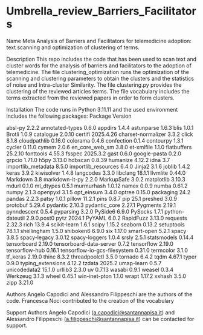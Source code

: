 # Umbrella_review_Barriers_Facilitators

Name
Meta Analysis of Barriers and Facilitators for telemedicine adoption: text scanning and optimization of clustering of terms.

Description
This repo includes the code that has been used to scan text and cluster words for the analysis of barriers and facilitators to the adoption of telemedicine.
The file clustering_optimization runs the optimization of the scanning and clustering parameters to obtain the clusters and the statistics of noise and Intra-cluster Similarity.
The file clustering.py provides the clustering of the reviewed articles terms.
The file vocabulary includes the terms extracted from the reviewed papers in order to form clusters.

Installation
The code runs in Python 3.11.11 and the used environment includes the following packages:
Package                      Version

absl-py                      2.2.2
annotated-types              0.6.0
appdirs                      1.4.4
astunparse                   1.6.3
blis                         1.0.1
Brotli                       1.0.9
catalogue                    2.0.10
certifi                      2025.4.26
charset-normalizer           3.3.2
click                        8.1.8
cloudpathlib                 0.16.0
colorama                     0.4.6
confection                   0.1.4
contourpy                    1.3.1
cycler                       0.11.0
cymem                        2.0.6
en_core_web_sm               3.8.0
et-xmlfile                   1.1.0
flatbuffers                  25.2.10
fonttools                    4.55.3
fsspec                       2025.3.2
gast                         0.6.0
google-pasta                 0.2.0
grpcio                       1.71.0
h5py                         3.13.0
hdbscan                      0.8.39
humanize                     4.12.2
idna                         3.7
importlib_metadata           8.5.0
importlib_resources          6.4.0
Jinja2                       3.1.6
joblib                       1.4.2
keras                        3.9.2
kiwisolver                   1.4.8
langcodes                    3.3.0
libclang                     18.1.1
llvmlite                     0.44.0
Markdown                     3.8
markdown-it-py               2.2.0
MarkupSafe                   3.0.2
matplotlib                   3.10.3
mdurl                        0.1.0
ml_dtypes                    0.5.1
murmurhash                   1.0.12
namex                        0.0.9
numba                        0.61.2
numpy                        2.1.3
openpyxl                     3.1.5
opt_einsum                   3.4.0
optree                       0.15.0
packaging                    24.2
pandas                       2.2.3
patsy                        1.0.1
pillow                       11.2.1
pins                         0.8.7
pip                          25.1
preshed                      3.0.9
protobuf                     5.29.4
pydantic                     2.10.3
pydantic_core                2.27.1
Pygments                     2.19.1
pynndescent                  0.5.4
pyparsing                    3.2.0
PySide6                      6.9.0
PySocks                      1.7.1
python-dateutil              2.9.0.post0
pytz                         2024.1
PyYAML                       6.0.2
RapidFuzz                    3.13.0
requests                     2.32.3
rich                         13.9.4
scikit-learn                 1.6.1
scipy                        1.15.2
seaborn                      0.13.2
setuptools                   78.1.1
shellingham                  1.5.0
shiboken6                    6.9.0
six                          1.17.0
smart-open                   5.2.1
spacy                        3.8.5
spacy-legacy                 3.0.12
spacy-loggers                1.0.4
srsly                        2.5.1
statsmodels                  0.14.4
tensorboard                  2.19.0
tensorboard-data-server      0.7.2
tensorflow                   2.19.0
tensorflow-hub               0.16.1
tensorflow-io-gcs-filesystem 0.31.0
termcolor                    3.1.0
tf_keras                     2.19.0
thinc                        8.3.2
threadpoolctl                3.5.0
tornado                      6.4.2
tqdm                         4.67.1
typer                        0.9.0
typing_extensions            4.12.2
tzdata                       2025.2
umap-learn                   0.5.7
unicodedata2                 15.1.0
urllib3                      2.3.0
uv                           0.7.13
wasabi                       0.9.1
weasel                       0.3.4
Werkzeug                     3.1.3
wheel                        0.45.1
win-inet-pton                1.1.0
wrapt                        1.17.2
xxhash                       3.5.0
zipp                         3.21.0

Authors
Angelo Capodici and Alessandro Filippeschi are the authors of the code. Francesca Noci contributed to the creation of the vocabulary

Support
Authors Angelo Capodici (a.capodici@santannapisa.it) and Alessandro Filippeschi (a.filippeschi@santannapisa.it) can be contacted for support.

